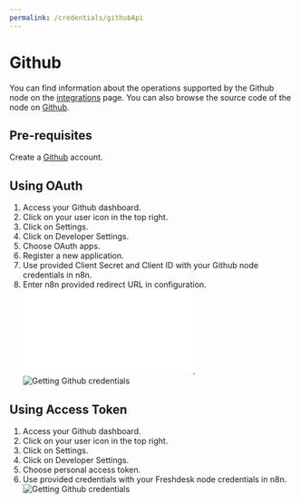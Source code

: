 ```yaml
---
permalink: /credentials/githubApi
---
```



# Github
You can find information about the operations supported by the Github node on the [integrations](https://n8n.io/integrations/n8n-nodes-base.github) page. You can also browse the source code of the node on [Github](https://github.com/n8n-io/n8n/tree/master/packages/nodes-base/nodes/Github).


## Pre-requisites

Create a [Github](https://github.com/) account.

## Using OAuth

1. Access your Github dashboard.
2. Click on your user icon in the top right.
3. Click on Settings.
4. Click on Developer Settings.
5. Choose OAuth apps.
6. Register a new application.
7. Use provided Client Secret and Client ID with your Github node credentials in n8n.
8. Enter n8n provided redirect URL in configuration. ![Redirect URL Explanation here](../README.md).
![Getting Github credentials](https://i.imgur.com/rzrqAr7.gif)


## Using Access Token

1. Access your Github dashboard.
2. Click on your user icon in the top right.
3. Click on Settings.
4. Click on Developer Settings.
5. Choose personal access token.
6. Use provided credentials with your Freshdesk node credentials in n8n.
![Getting Github credentials](https://i.imgur.com/2N30uIy.gif)

